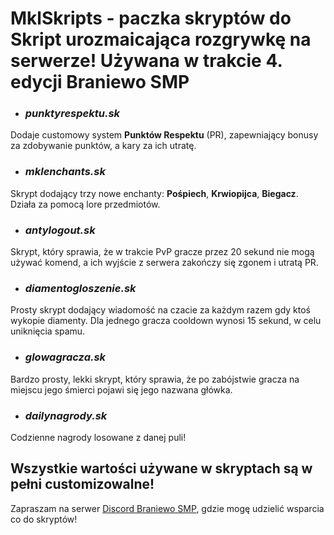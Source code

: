 # MklSkripts - paczka skryptów do Skript urozmaicająca rozgrywkę na serwerze! Używana w trakcie 4. edycji Braniewo SMP
- ### _punktyrespektu.sk_
Dodaje customowy system **Punktów Respektu** (PR), zapewniający bonusy za zdobywanie punktów, a kary za ich utratę.
- ### _mklenchants.sk_
Skrypt dodający trzy nowe enchanty: **Pośpiech**, **Krwiopijca**, **Biegacz**. Działa za pomocą lore przedmiotów.
- ### _antylogout.sk_
Skrypt, który sprawia, że w trakcie PvP gracze przez 20 sekund nie mogą używać komend, a ich wyjście z serwera zakończy się zgonem i utratą PR.
- ### _diamentogloszenie.sk_
Prosty skrypt dodający wiadomość na czacie za każdym razem gdy ktoś wykopie diamenty. Dla jednego gracza cooldown wynosi 15 sekund, w celu uniknięcia spamu.
- ### _glowagracza.sk_
Bardzo prosty, lekki skrypt, który sprawia, że po zabójstwie gracza na miejscu jego śmierci pojawi się jego nazwana główka.
- ### _dailynagrody.sk_
Codzienne nagrody losowane z danej puli!
## Wszystkie wartości używane w skryptach są w pełni customizowalne!

Zapraszam na serwer [Discord Braniewo SMP](https://discord.com/invite/Y45Cw8wH9q), gdzie mogę udzielić wsparcia co do skryptów!
